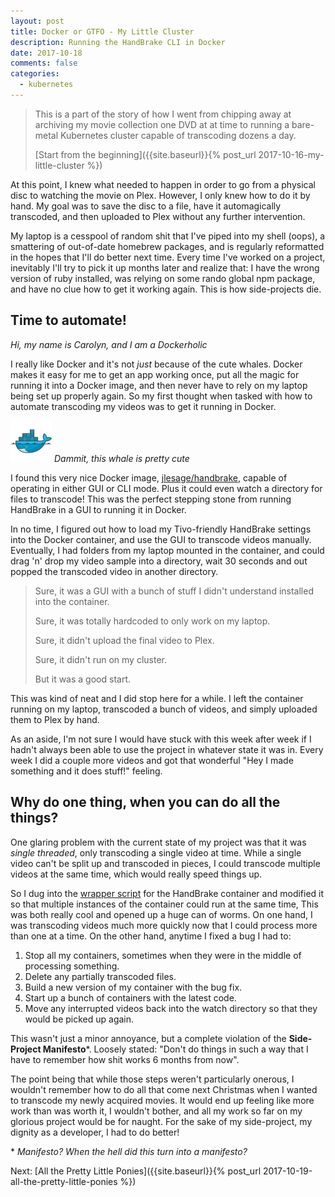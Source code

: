 ```yaml
---
layout: post
title: Docker or GTFO - My Little Cluster
description: Running the HandBrake CLI in Docker
date: 2017-10-18
comments: false
categories:
  - kubernetes
---
```


> This is a part of the story of how I went from chipping away at archiving my movie collection one DVD
at at time to running a bare-metal Kubernetes cluster capable of transcoding dozens a day.
>
> [Start from the beginning]({{site.baseurl}}{% post_url 2017-10-16-my-little-cluster %})

At this point, I knew what needed to happen in order to go from a physical disc to
watching the movie on Plex. However, I only knew how to do it by hand. My goal was to save the disc to a file,
have it automagically transcoded, and then uploaded to Plex without any further
intervention.

My laptop is a cesspool of random shit that I've piped into my shell (oops), a smattering of out-of-date homebrew packages, and is regularly reformatted in the hopes that I'll do better next time.
Every time I've worked on a project, inevitably I'll try to pick it up months later and realize that:
I have the wrong version of ruby installed, was relying on some rando global npm package,
and have no clue how to get it working again. This is how side-projects die.

## Time to automate!

_Hi, my name is Carolyn, and I am a Dockerholic_

I really like Docker and it's not _just_ because of the cute whales. Docker makes it easy
for me to get an app working once, put all the magic for running it into a Docker image,
and then never have to rely on my laptop being set up properly again. So my first
thought when tasked with how to automate transcoding my videos was to get it running
in Docker.

![Docker whale](/images/docker.png)
*Dammit, this whale is pretty cute*

I found this very nice Docker image, [jlesage/handbrake](https://hub.docker.com/r/jlesage/handbrake/),
capable of operating in either GUI or CLI mode. Plus it could even watch a directory
for files to transcode! This was the perfect stepping stone from running HandBrake
in a GUI to running it in Docker.

In no time, I figured out how to load my Tivo-friendly HandBrake settings into the
Docker container, and use the GUI to transcode videos manually.
Eventually, I had folders from my laptop mounted in the container, and could
drag 'n' drop my video sample into a directory, wait 30 seconds and out popped
the transcoded video in another directory.

>  Sure, it was a GUI with a bunch of stuff I didn't understand installed
into the container.
>
> Sure, it was totally hardcoded to only work on my laptop.
>
> Sure, it didn't upload the final video to Plex.
>
> Sure, it didn't run on my cluster.
>
> But it was a good start.

This was kind of neat and I did stop here for a while. I left the container
running on my laptop, transcoded a bunch of videos, and simply uploaded them to
Plex by hand.

As an aside, I'm not sure I would have stuck with this week after week if
I hadn't always been able to use the project in whatever state it was in. Every week
I did a couple more videos and got that wonderful "Hey I made something and it does stuff!"
feeling.

## Why do one thing, when you can do all the things?
One glaring problem with the current state of my project was that it was
_single threaded_, only transcoding a single video at time. While a single video
can't be split up and transcoded in pieces, I could transcode multiple
videos at the same time, which would really speed things up.

So I dug into the [wrapper script][wrapper] for the HandBrake container
and modified it so that multiple instances of the container could run at the same time,
This was both really cool and opened up a huge can of worms. On one hand, I was
transcoding videos much more quickly now that I could process more than one at a time.
On the other hand, anytime I fixed a bug I had to:

1. Stop all my containers, sometimes when they were in the middle of processing something.
1. Delete any partially transcoded files.
1. Build a new version of my container with the bug fix.
1. Start up a bunch of containers with the latest code.
1. Move any interrupted videos back into the watch directory so that they would
   be picked up again.

This wasn't just a minor annoyance, but a complete violation of the **Side-Project Manifesto**\*.
Loosely stated: "Don't do things in such a way that I have to remember how shit works 6 months from now".

The point being that while
those steps weren't particularly onerous, I wouldn't remember how to do all that
come next Christmas when I wanted to transcode my newly acquired movies. It would
end up feeling like more work than was worth it, I wouldn't bother, and all my
work so far on my glorious project would be for naught.
For the sake of my side-project, my dignity as a developer, I had to do better!

\* _Manifesto? When the hell did this turn into a manifesto?_

Next: [All the Pretty Little Ponies]({{site.baseurl}}{% post_url 2017-10-19-all-the-pretty-little-ponies %})

[wrapper]: https://github.com/jlesage/docker-handbrake/blob/master/rootfs/etc/services.d/autovideoconverter/run
